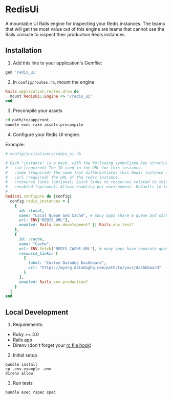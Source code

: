 # RedisUi

A mountable UI Rails engine for inspecting your Redis instances. The teams that will get the most value out of this engine are teams that cannot use the Rails console to inspect their production Redis instances.

## Installation

1. Add this line to your application's Gemfile:

```ruby
gem 'redis_ui'
```

2. In `config/routes.rb`, mount the engine

```ruby
Rails.application.routes.draw do
  mount RedisUi::Engine => "/redis_ui"
end
```

3. Precompile your assets

```bash
cd path/to/app/root
bundle exec rake assets:precompile
```

4. Configure your Redis UI engine.

Example:

```ruby
# config/initializers/redis_ui.rb

# Each "instance" is a hash, with the following symbolized key structure:
#   :id (required) The ID used in the URL for this instance.
#   :name (required) The name that differentiates this Redis instance from others.
#   :url (required) The URL of the redis instance.
#   :resource_links (optional) Quick links to resources related to this instance.
#   :enabled (optional) Allows enabling per environment. Defaults to true.
#
RedisUi.configure do |config|
  config.redis_instances = [
    {
      id: :local,
      name: "Local Queue and Cache", # many apps share a queue and cache Redis locally
      url: ENV["REDIS_URL"],
      enabled: Rails.env.development? || Rails.env.test?
    },
    {
      id: :cache,
      name: "Cache",
      url: ENV.fetch("REDIS_CACHE_URL"), # many apps have separate queue and cache Redis instances in production
      resource_links: [
        {
          label: "Custom Datadog Dashboard",
          url: "https://myorg.datadoghq.com/path/to/your/dashhboard"
        }
      ],
      enabled: Rails.env.production?
    }
  ]
end
```

## Local Development

1. Requirements:

- Ruby >= 3.0
- Rails app
- Direnv (don't forget your [rc file hook](https://direnv.net/docs/installation.html))

2. Initial setup

```
bundle install
cp .env.example .env
direnv allow
```

3. Run tests

```
bundle exec rspec spec
```

